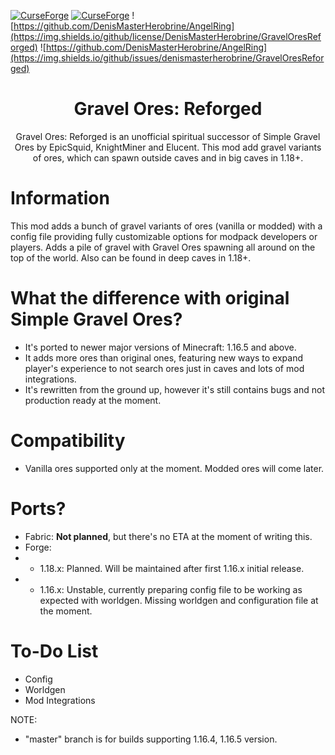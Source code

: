 [![CurseForge](https://cf.way2muchnoise.eu/gravel-ores-reforged.svg)](https://www.curseforge.com/minecraft/mc-mods/gravel-ores-reforged)
[![CurseForge](https://cf.way2muchnoise.eu/versions/gravel-ores-reforged.svg)](https://www.curseforge.com/minecraft/mc-mods/gravel-ores-reforged)
![https://github.com/DenisMasterHerobrine/AngelRing](https://img.shields.io/github/license/DenisMasterHerobrine/GravelOresReforged) 
![https://github.com/DenisMasterHerobrine/AngelRing](https://img.shields.io/github/issues/denismasterherobrine/GravelOresReforged)
<div align="center"> <h1>  Gravel Ores: Reforged</h1> </div>
<div align="center"> Gravel Ores: Reforged is an unofficial spiritual successor of Simple Gravel Ores by EpicSquid, KnightMiner and Elucent. This mod add gravel variants of ores, which can spawn outside caves and in big caves in 1.18+. </div>

# Information
This mod adds a bunch of gravel variants of ores (vanilla or modded) with a config file providing fully customizable options for modpack developers or players. Adds a pile of gravel with Gravel Ores spawning all around on the top of the world. Also can be found in deep caves in 1.18+. 

# What the difference with original Simple Gravel Ores?
- It's ported to newer major versions of Minecraft: 1.16.5 and above.
- It adds more ores than original ones, featuring new ways to expand player's experience to not search ores just in caves and lots of mod integrations.
- It's rewritten from the ground up, however it's still contains bugs and not production ready at the moment.

# Compatibility
 - Vanilla ores supported only at the moment. Modded ores will come later.

# Ports?
- Fabric: **Not planned**, but there's no ETA at the moment of writing this.
- Forge:
- - 1.18.x: Planned. Will be maintained after first 1.16.x initial release.
- - 1.16.x: Unstable, currently preparing config file to be working as expected with worldgen. Missing worldgen and configuration file at the moment. 

# To-Do List
- Config
- Worldgen
- Mod Integrations

NOTE: 
 - "master" branch is for builds supporting 1.16.4, 1.16.5 version.
